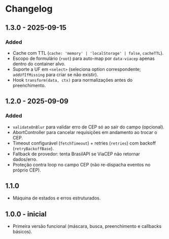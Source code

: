 # Changelog

## 1.3.0 - 2025-09-15
### Added
- Cache com TTL (`cache: 'memory' | 'localStorage' | false`, `cacheTTL`).
- Escopo de formulário (`root`) para auto-map por `data-viacep` apenas dentro do container alvo.
- Suporte a UF em `<select>` (seleciona option correspondente; `addUfIfMissing` para criar se não existir).
- Hook `transform(data, ctx)` para normalizações antes do preenchimento.

## 1.2.0 - 2025-09-09
### Added
- `validateOnBlur` para validar erro de CEP só ao sair do campo (opcional).
- AbortController para cancelar requisições em andamento ao trocar o CEP.
- Timeout configurável (`fetchTimeout`) + retries (`retries`) com backoff (`retryBackoffBase`).
- Fallback de provedor: tenta BrasilAPI se ViaCEP não retornar dados/erro.
- Proteção contra loop no campo CEP (não re-dispacha eventos no próprio CEP).

## 1.1.0
- Máquina de estados e erros estruturados.

## 1.0.0 - inicial
- Primeira versão funcional (máscara, busca, preenchimento e callbacks básicos).